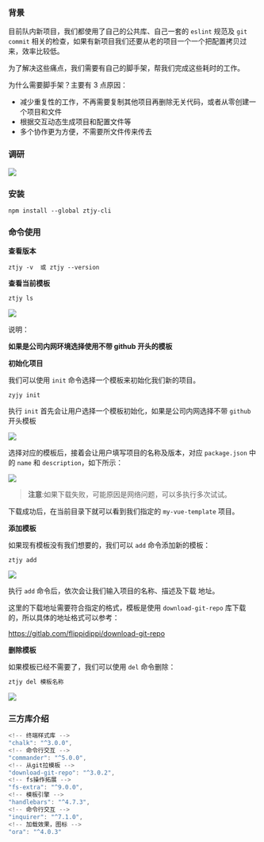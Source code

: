 ### 背景

目前队内新项目，我们都使用了自己的公共库、自己一套的 `eslint` 规范及 `git commit` 相关的检查，如果有新项目我们还要从老的项目一个一个把配置拷贝过来，效率比较低。

为了解决这些痛点，我们需要有自己的脚手架，帮我们完成这些耗时的工作。

为什么需要脚手架？主要有 3 点原因：

- 减少重复性的工作，不再需要复制其他项目再删除无关代码，或者从零创建一个项目和文件
- 根据交互动态生成项目和配置文件等
- 多个协作更为方便，不需要所文件传来传去

### 调研

![](http://www.longstudy.club/100/ztjy01.png)

### 安装

```
npm install --global ztjy-cli
```

### 命令使用

**查看版本**

```
ztjy -v  或 ztjy --version
```

**查看当前模板**

```javascript
ztjy ls
```

![](http://www.longstudy.club/100/ztjy02.png)

说明：

**如果是公司内网环境选择使用不带 github 开头的模板**

**初始化项目**

我们可以使用 `init` 命令选择一个模板来初始化我们新的项目。

```
zyjy init
```

执行 `init` 首先会让用户选择一个模板初始化，如果是公司内网选择不带 `github` 开头模板

![](http://www.longstudy.club/100/ztjy03.png)

选择对应的模板后，接着会让用户填写项目的名称及版本，对应 `package.json` 中的 `name` 和 `description`，如下所示：

![](http://www.longstudy.club/100/ztjy05.png)

> **注意**:如果下载失败，可能原因是网络问题，可以多执行多次试试。

下载成功后，在当前目录下就可以看到我们指定的 `my-vue-template` 项目。

**添加模板**

如果现有模板没有我们想要的，我们可以 `add` 命令添加新的模板：

```
ztjy add
```

![](http://www.longstudy.club/100/ztjy06.png)

执行 `add` 命令后，依次会让我们输入项目的名称、描述及下载 地址。

这里的下载地址需要符合指定的格式，模板是使用 `download-git-repo` 库下载的，所以具体的地址格式可以参考：

https://gitlab.com/flippidippi/download-git-repo

**删除模板**

如果模板已经不需要了，我们可以使用 `del` 命令删除：

```javascript
ztjy del 模板名称
```

![](http://www.longstudy.club/100/ztjy07.png)

### 三方库介绍

```javascript
<!-- 终端样式库 -->
"chalk": "^3.0.0",
<!-- 命令行交互 -->
"commander": "^5.0.0",
<!-- 从git拉模板 -->
"download-git-repo": "^3.0.2",
<!-- fs操作拓展 -->
"fs-extra": "^9.0.0",
<!-- 模板引擎 -->
"handlebars": "^4.7.3",
<!-- 命令行交互 -->
"inquirer": "^7.1.0",
<!-- 加载效果，图标 -->
"ora": "^4.0.3"
```
